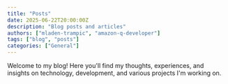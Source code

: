 ```yaml
---
title: "Posts"
date: 2025-06-22T20:00:00Z
description: "Blog posts and articles"
authors: ["mladen-trampic", "amazon-q-developer"]
tags: ["blog", "posts"]
categories: ["General"]
---
```


Welcome to my blog! Here you'll find my thoughts, experiences, and insights on technology, development, and various projects I'm working on.
